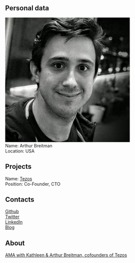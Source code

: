 ## Personal data
![ photo](photo/arthur_breitman.jpg)  
Name: Arthur Breitman  
Location: USA
## Projects 
Name: [Tezos](../projects/tezos.md)  
Position: Co-Founder, CTO 
## Contacts
[Github](https://github.com/murbard)  
[Twitter](https://twitter.com/ArthurB)  
[LinkedIn](https://www.linkedin.com/in/arthurb123/)  
[Blog](https://medium.com/@arthurb)
## About
[AMA with Kathleen & Arthur Breitman, cofounders of Tezos](https://www.reddit.com/r/tezos/comments/6bb255/ama_with_kathleen_arthur_breitman_cofounders_of/)

